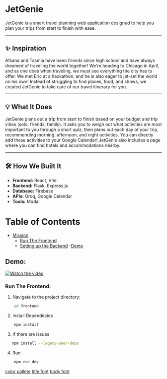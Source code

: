 # JetGenie

JetGenie is a smart travel planning web application designed to help you plan your trips from start to finish with ease.

---

## ✨ Inspiration
Afsana and Tasmia have been friends since high school and have always dreamed of traveling the world together! We're heading to Chicago in April, and as one does when traveling, we must see everything the city has to offer. We met Eric at a hackathon, and he is also eager to jet-set the world on his own! Instead of struggling to find places, food, and shows, we created JetGenie to take care of our travel itinerary for you.

---

## 💡 What It Does
JetGenie plans out a trip from start to finish based on your budget and trip vibes (solo, friends, family). It asks you to weigh out what activities are most important to you through a short quiz, then plans out each day of your trip, recommending morning, afternoon, and night activities. You can directly add these activities to your Google Calendar! JetGenie also includes a page where you can find hotels and accommodations nearby.

---

## 🛠️ How We Built It
- **Frontend:** React, Vite
- **Backend:** Flask, Express.js
- **Database:** Firebase
- **APIs:** Groq, Google Calendar
- **Tools:** Modal

# Table of Contents
- [Mission](#JetGenie)
  - [Run The Frontend](###run-the-frontend)
  - [Setting up the Backend](#setting-up-the-backend)
  -[Demo](##Demo)
<!--
  - [Create Virtual Environment](#create-virtual-environment)
  - [Install Requirements](#install-requirements)
  - [Run Server](#run-server)
  - [Deactivate Environment](#deactivate-environment)
-->
## Demo: 
[![Watch the video](https://img.youtube.com/vi/cYx1-vsW8pw/0.jpg)](https://youtu.be/cYx1-vsW8pw)

### Run The Frontend:
1. Navigate to the project directory:
```sh
    cd frontend
```
2. Install Dependecies 
```sh
    npm install
```
3. If there are issues 
 ```sh
    npm install --legacy-peer-deps
```
<!-- # npm install react-router-dom
# npm install react-select
# npm install react-icons
# npm install react-date-range
# npm install @react-google-maps/api
# npm install @hello-pangea/dnd --legacy-peer-deps -->
<!-- # npm install date-fns --legacy-peer-deps -->


4. Run  
```sh
    npm run dev
```

[color pallete](https://coolors.co/palette/383d3b-f5cb5c-ffa9a3-b9e6ff-5c95ff)
[title font](https://fonts.google.com/specimen/Calistoga)
[body font](https://fonts.google.com/specimen/Poppins)


<!-- ### CD Backend 


# create virtual env ONCE COMMAND: python -m venv venv
# venv\Scripts\activate
# IF USING MAC
# source venv/bin/activate

# DO THIS ONCE pip install -r requirements.txt
# RUN BACKEND python app.py 
 -->
